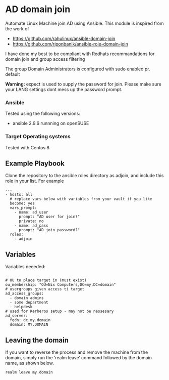 # AD domain join
Automate Linux Machine join AD using Ansible. This module is inspired from the work of 
  * https://github.com/rahulinux/ansible-domain-join 
  * https://github.com/riponbanik/ansible-role-domain-join
  
 I have done my best to be compliant with Redhats recommandations for domain join and group access filtering

The group Domain Administrators is configured with sudo enabled pr. default

**Warning:** expect is used to supply the password for join. Please make sure your LANG settings dont mess 
up the password prompt. 

### Ansible
Tested using the following versions:
 * ansible 2.9.6 runnning on openSUSE

### Target Operating systems

Tested with Centos 8

## Example Playbook

Clone the repository to the ansible roles directory as adjoin, and include this role in your list.
For example

```
---
- hosts: all
  # replace vars below with variables from your vault if you like
  become: yes
  vars_prompt:
    - name: ad_user
      prompt: "AD user for join?"
      private: no
    - name: ad_pass
      prompt: "AD join password?"
  roles:
    - adjoin
```

## Variables

Variables neeeded:
```
---
# OU to place target in (must exist)
ou_membership: "OU=Nix Computers,DC=my,DC=domain"
# usergroups given access ti target
ad_access_groups:
  - domain admins
  - some department
  - helpdesk
# used for Kerberos setup - may not be nessesary 
ad_server:
  fqdn: dc.my.domain
  domain: MY.DOMAIN
```

## Leaving the domain
If you want to reverse the process and remove the machine from the domain, simply run the ‘realm leave’ command followed by the domain name, as shown below. <br/>
```
realm leave my.domain
```
